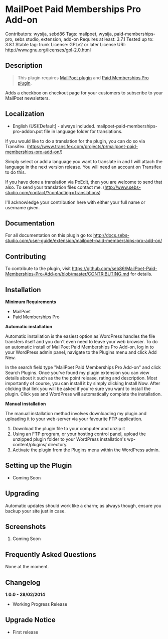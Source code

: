 # MailPoet Paid Memberships Pro Add-on 

Contributors: wysija, sebd86 
Tags: mailpoet, wysija, paid-memberships-pro, sebs studio, extension, add-on 
Requires at least: 3.7.1 
Tested up to: 3.8.1 
Stable tag: trunk 
License: GPLv2 or later 
License URI: http://www.gnu.org/licenses/gpl-2.0.html 

## Description

> This plugin requires <a href="http://wordpress.org/plugins/wysija-newsletters/" rel="nofollow">MailPoet plugin</a> and <a href="https://wordpress.org/plugins/paid-memberships-pro/" rel="nofollow">Paid Memberships Pro plugin</a>.

Adds a checkbox on checkout page for your customers to subscribe to your MailPoet newsletters.

## Localization
* English (US)[Default] - always included. mailpoet-paid-memberships-pro-addon.pot file in language folder for translations.

If you would like to do a translation for the plugin, you can do so via Transifex.  (https://www.transifex.com/projects/p/mailpoet-paid-memberships-pro-add-on/)

Simply select or add a language you want to translate in and I will attach the language in the next version release. You will need an account on Transifex to do this.

If you have done a translation via PoEdit, then you are welcome to send that also. To send your translation files contact me. (http://www.sebs-studio.com/contact/?contacting=Translations)

I'll acknowledge your contribution here with either your full name or username given.

## Documentation

For all documentation on this plugin go to: http://docs.sebs-studio.com/user-guide/extension/mailpoet-paid-memberships-pro-add-on/

## Contributing

To contribute to the plugin, visit https://github.com/seb86/MailPoet-Paid-Memberships-Pro-Add-on/blob/master/CONTRIBUTING.md for details.

## Installation

__Minimum Requirements__

* MailPoet
* Paid Memberships Pro

__Automatic installation__

Automatic installation is the easiest option as WordPress handles the file transfers itself and you don't even need to leave your web browser. To do an automatic install of MailPoet Paid Memberships Pro Add-on, log in to your WordPress admin panel, navigate to the Plugins menu and click Add New.

In the search field type "MailPoet Paid Memberships Pro Add-on" and click Search Plugins. Once you've found my plugin extension you can view details about it such as the the point release, rating and description. Most importantly of course, you can install it by simply clicking Install Now. After clicking that link you will be asked if you're sure you want to install the plugin. Click yes and WordPress will automatically complete the installation.

__Manual installation__

The manual installation method involves downloading my plugin and uploading it to your web-server via your favourite FTP application.

1. Download the plugin file to your computer and unzip it
2. Using an FTP program, or your hosting control panel, upload the unzipped plugin folder to your WordPress installation's wp-content/plugins/ directory.
3. Activate the plugin from the Plugins menu within the WordPress admin.

## Setting up the Plugin

- Coming Soon

## Upgrading

Automatic updates should work like a charm; as always though, ensure you backup your site just in case.

## Screenshots

1. Coming Soon

## Frequently Asked Questions 

None at the moment.

## Changelog

__1.0.0 - 28/02/2014__

* Working Progress Release

## Upgrade Notice 

* First release